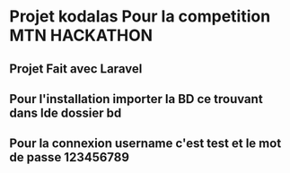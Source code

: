 # Projet kodalas Pour la competition MTN HACKATHON
## Projet Fait avec Laravel
## Pour l'installation importer la BD ce trouvant dans lde dossier bd
## Pour la connexion username c'est test et le mot de passe 123456789
